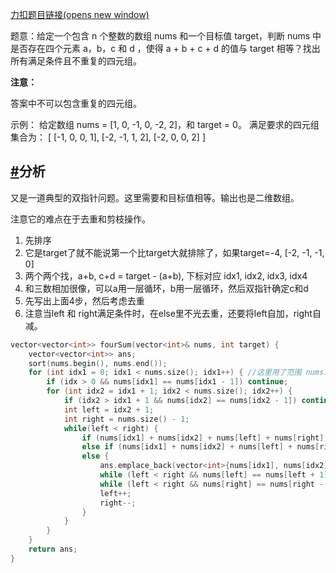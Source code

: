 [力扣题目链接(opens new window)](https://leetcode.cn/problems/4sum/)

题意：给定一个包含 n 个整数的数组 nums 和一个目标值 target，判断 nums 中是否存在四个元素 a，b，c 和 d ，使得 a + b + c + d 的值与 target 相等？找出所有满足条件且不重复的四元组。

**注意：**

答案中不可以包含重复的四元组。

示例： 给定数组 nums = [1, 0, -1, 0, -2, 2]，和 target = 0。 满足要求的四元组集合为： [ [-1, 0, 0, 1], [-2, -1, 1, 2], [-2, 0, 0, 2] ]

## [#](https://programmercarl.com/0018.四数之和.html#算法公开课)分析

又是一道典型的双指针问题。这里需要和目标值相等。输出也是二维数组。

注意它的难点在于去重和剪枝操作。

1. 先排序
2. 它是target了就不能说第一个比target大就排除了，如果target=-4, [-2, -1, -1, 0]
3. 两个两个找，a+b, c+d = target - (a+b), 下标对应 idx1, idx2, idx3, idx4
4. 和三数相加很像，可以a用一层循环，b用一层循环，然后双指针确定c和d
5. 先写出上面4步，然后考虑去重
6. 注意当left 和 right满足条件时，在else里不光去重，还要将left自加，right自减。



```cpp
vector<vector<int>> fourSum(vector<int>& nums, int target) {
    vector<vector<int>> ans;
    sort(nums.begin(), nums.end());
    for (int idx1 = 0; idx1 < nums.size(); idx1++) { //这里用了范围 nums.size()-3，如果给的nums不够4个的话容易造成overflow，所以这里还是直接写成 nums.size()，虽然多跑了两个for，但是后面马上就会跳出来。
        if (idx > 0 && nums[idx1] == nums[idx1 - 1]) continue;
        for (int idx2 = idx1 + 1; idx2 < nums.size(); idx2++) {
            if (idx2 > idx1 + 1 && nums[idx2] == nums[idx2 - 1]) continue;
            int left = idx2 + 1;
            int right = nums.size() - 1;
            while(left < right) {
                if (nums[idx1] + nums[idx2] + nums[left] + nums[right] < target) left++;
                else if (nums[idx1] + nums[idx2] + nums[left] + nums[right] > target) right--;
                else {
                    ans.emplace_back(vector<int>{nums[idx1], nums[idx2], nums[left], nums[right]});
                    while (left < right && nums[left] == nums[left + 1]) left++;
                    while (left < right && nums[right] == nums[right - 1]) right--;
                    left++;
                    right--;
                }
            }
        }
    }
    return ans;
}
```



